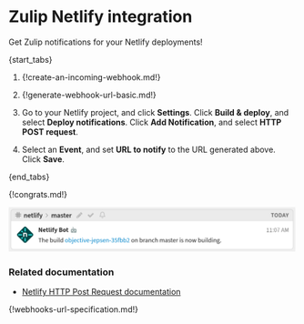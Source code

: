 # Zulip Netlify integration

Get Zulip notifications for your Netlify deployments!

{start_tabs}

1. {!create-an-incoming-webhook.md!}

1. {!generate-webhook-url-basic.md!}

1. Go to your Netlify project, and click **Settings**. Click **Build & deploy**,
   and select **Deploy notifications**.
   Click **Add Notification**, and select **HTTP POST request**.

1. Select an **Event**, and set **URL to notify** to the URL generated above.
   Click **Save**.

{end_tabs}

{!congrats.md!}

![](/static/images/integrations/netlify/001.png)

### Related documentation

- [Netlify HTTP Post Request documentation](https://docs.netlify.com/site-deploys/notifications/#http-post-request)

{!webhooks-url-specification.md!}

